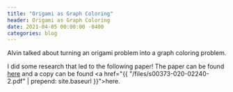 ```yaml
---
title: "Origami as Graph Coloring"
header: Origami as Graph Coloring
date: 2021-04-05 00:00:00 -0400
categories: blog
---
```


Alvin talked about turning an origami problem into a graph coloring problem.

I did some research that led to the following paper! The paper can be found
[here](https://doi.org/10.1007/s00373-020-02240-2) and a copy can be found
<a href="{{ "/files/s00373-020-02240-2.pdf" | prepend: site.baseurl }}">here</a>.

